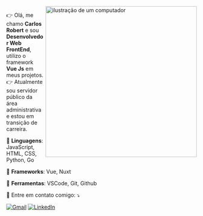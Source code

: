<img src="https://raw.githubusercontent.com/MicaelliMedeiros/micaellimedeiros/master/image/computer-illustration.png" alt="ilustração de um computador" min-width="400px" max-width="400px" width="400px" align="right">

<p align="left"> 
  👉 Olá, me chamo <strong>Carlos Robert</strong> e sou <strong>Desenvolvedor Web FrontEnd</strong>, utilizo o framework <strong>Vue Js</strong> em meus projetos.<br>
  👉 Atualmente sou servidor público da área administrativa e estou em transição de carreira.
</p>

<p align="left">
  🦄 <strong>Linguagens</strong>: JavaScript, HTML, CSS, Python, Go
</p>

<p align="left">
  🦄 <strong>Frameworks</strong>: Vue, Nuxt
</p>

<p align="left">
  💼 <strong>Ferramentas</strong>: VSCode, Git, Github
</p>

<p align="left">
  💌 Entre em contato comigo: ⤵️
</p>

<p align="left">
  <a href="mailto:crobertdmelo@gmail.com" target="_blank" title="Contato Gmail">
  <img src="https://img.shields.io/badge/-Gmail-FF0000?style=flat-square&labelColor=FF0000&logo=gmail&logoColor=white&link=crobertdmelo@gmail.com" alt="Gmail"/></a>
  <a href="https://www.linkedin.com/in/roberttmello" target="_blank" title="Contato LinkedIn">
  <img src="https://img.shields.io/badge/-Linkedin-0e76a8?style=flat-square&logo=Linkedin&logoColor=white&link=https://www.linkedin.com/in/roberttmello/" alt="LinkedIn"/></a>
</p>

